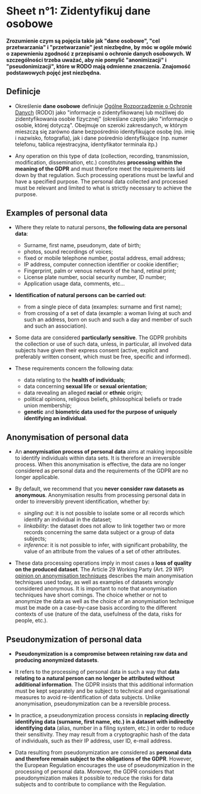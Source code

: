 # Sheet n°1: Zidentyfikuj dane osobowe

#### Zrozumienie czym są pojęcia takie jak "dane osobowe", "cel przetwarzania" i "przetwarzanie" jest niezbędne, by móc w ogóle mówić o zapewnieniu zgodność z przepisami o ochronie danych osobowych. W szczególności trzeba uważać, aby  nie pomylić "anonimizacji" i "pseudonimizacji", które w RODO mają odmienne znaczenia. Znajomość podstawowych pojęć jest niezbędna.

## Definicje
* Określenie **dane osobowe** definiuje [Ogólne Rozporządzenie o Ochronie Danych](https://eur-lex.europa.eu/legal-content/PL/TXT/?uri=CELEX%3A32016R0679) (RODO) jako "informacje o zidentyfikowanej lub możliwej do zidentyfikowania osobie fizycznej" (określane często jako "informacje o osobie, której dotyczą". Obejmuje on szeroki zakresdanych, w którym mieszczą się zarówno dane bezpośrednio identyfikujące osobę (np. imię i nazwisko, fotografia), jak i dane pośrednio identyfikujące (np. numer telefonu, tablica rejestracyjna, identyfikator terminala itp.)

* Any operation on this type of data (collection, recording, transmission, modification, dissemination, etc.) constitutes **processing within the meaning of the GDPR** and must therefore meet the requirements laid down by that regulation. Such processing operations must be lawful and have a specified purpose. The personal data collected and processed must be relevant and limited to what is strictly necessary to achieve the purpose.

## Examples of personal data

* Where they relate to natural persons, **the following data are personal data**:
    * Surname, first name, pseudonym, date of birth;
    * photos, sound recordings of voices;
    * fixed or mobile telephone number, postal address, email address;
    * IP address, computer connection identifier or cookie identifier;
    * Fingerprint, palm or venous network of the hand, retinal print;
    * License plate number, social security number, ID number;
    * Application usage data, comments, etc...

* **Identification of natural persons can be carried out**:
    * from a single piece of data (examples: surname and first name);
    * from crossing of a set of data (example: a woman living at such and such an address, born on such and such a day and member of such and such an association).

* Some data are considered **particularly sensitive**. The GDPR prohibits the collection or use of such data, unless, in particular, all involved data subjects have given their express consent (active, explicit and preferably written consent, which must be free, specific and informed).

* These requirements concern the following data:

    * data relating to the **health of individuals**;
    * data concerning **sexual life** or **sexual orientation**;
    * data revealing an alleged **racial** or **ethnic** origin;
    * political opinions, religious beliefs, philosophical beliefs or trade union membership;
    * **genetic** and **biometric data used for the purpose of uniquely identifying an individual**.

## Anonymisation of personal data

* An **anonymisation process of personal data** aims at making impossible to identify individuals within data sets. It is therefore an irreversible process. When this anonymisation is effective, the data are no longer considered as personal data and the requirements of the GDPR are no longer applicable.

* By default, we recommend that you **never consider raw datasets as anonymous**. Anonymisation results from processing personal data in order to irreversibly prevent  identification, whether by:

    * _singling out_: it is not possible to isolate some or all records which identify an individual in the dataset;
    * _linkability_: the dataset does not allow to link together two or more records concerning the same data subject or a group  of data subjects;
    * _inference_:  it is  not  possible  to  infer,  with  significant  probability, the value of an attribute from the values of a set of other attributes.

* These data processing operations imply in most cases a **loss of quality on the produced dataset**. The Article 29 Working Party (Art. 29 WP) [opinion on anonymisation techniques](https://ec.europa.eu/justice/article-29/documentation/opinion-recommendation/files/2014/wp216_en.pdf) describes the main anonymisation techniques used today, as well as examples of datasets wrongly considered anonymous. It is important to note that anonymisation techniques have short comings. The choice whether or not to anonymize the data as well as the choice of an anonymisation technique must be made on a case-by-case basis according to the different contexts of use (nature of the data, usefulness of the data, risks for people, etc.).


## Pseudonymization of personal data

* **Pseudonymization is a compromise between retaining raw data and producing anonymized datasets**.

* It refers to the processing of personal data in such a way that **data relating to a natural person can no longer be attributed without additional information**. The GDPR insists that this additional information must be kept separately and be subject to technical and organisational measures to avoid re-identification of data subjects. Unlike anonymisation, pseudonymization can be a reversible process.

* In practice, a pseudonymization process consists in **replacing directly identifying data (surname, first name, etc.) in a dataset with indirectly identifying data** (alias, number in a filing system, etc.) in order to reduce their sensitivity. They may result from a cryptographic hash of the data of individuals, such as their IP address, user ID, e-mail address.

* Data resulting from pseudonymization are considered as **personal data and therefore remain subject to the obligations of the GDPR**. However, the European Regulation encourages the use of pseudonymization in the processing of personal data. Moreover, the GDPR considers that pseudonymization makes it possible to reduce the risks for data subjects and to contribute to compliance with the Regulation.
